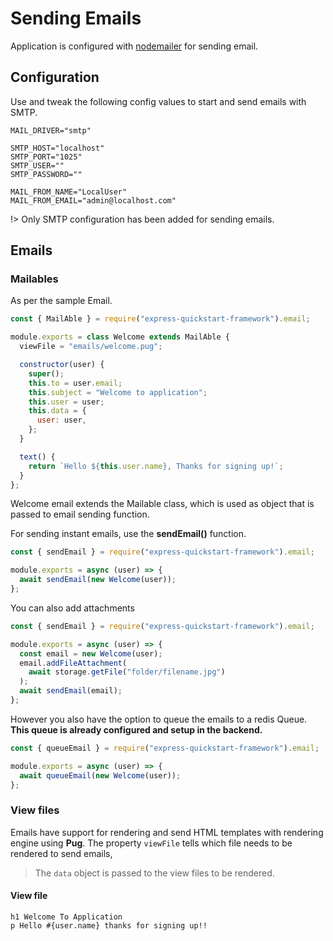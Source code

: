 # Sending Emails

Application is configured with [nodemailer](https://www.npmjs.com/package/nodemailer) for sending email.

## Configuration

Use and tweak the following config values to start and send emails with SMTP. 

```env
MAIL_DRIVER="smtp"

SMTP_HOST="localhost"
SMTP_PORT="1025"
SMTP_USER=""
SMTP_PASSWORD=""

MAIL_FROM_NAME="LocalUser"
MAIL_FROM_EMAIL="admin@localhost.com"
```

!> Only SMTP configuration has been added for sending emails.


## Emails

### Mailables

As per the sample Email.

```javascript
const { MailAble } = require("express-quickstart-framework").email;

module.exports = class Welcome extends MailAble {
  viewFile = "emails/welcome.pug";

  constructor(user) {
    super();
    this.to = user.email;
    this.subject = "Welcome to application";
    this.user = user;
    this.data = {
      user: user,
    };
  }

  text() {
    return `Hello ${this.user.name}, Thanks for signing up!`;
  }
};
```

Welcome email extends the Mailable class, which is used as object that is passed to email sending function.

For sending instant emails, use the **sendEmail()** function.
```javascript
const { sendEmail } = require("express-quickstart-framework").email;

module.exports = async (user) => {
  await sendEmail(new Welcome(user));
};
```

You can also add attachments
```javascript
const { sendEmail } = require("express-quickstart-framework").email;

module.exports = async (user) => {
  const email = new Welcome(user);
  email.addFileAttachment(
    await storage.getFile("folder/filename.jpg")
  );
  await sendEmail(email);
};
```

However you also have the option to queue the emails to a redis Queue. **This queue is already configured and setup in the backend.**
```javascript
const { queueEmail } = require("express-quickstart-framework").email;

module.exports = async (user) => {
  await queueEmail(new Welcome(user));
};
```

### View files
Emails have support for rendering and send HTML templates with rendering engine using **Pug**.
The property `viewFile` tells which file needs to be rendered to send emails, 

> The `data` object is passed to the view files to be rendered.

#### View file
```pug
h1 Welcome To Application
p Hello #{user.name} thanks for signing up!!

```

